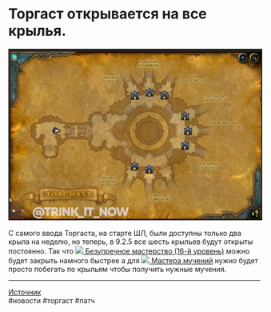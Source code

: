 # Торгаст открывается на все крылья.

<html>
<center>
<img src=https://raw.githubusercontent.com/MagicalCow/TrinkIT-News/main/Assets/WH327006/WH327006-1.jpg float=center border=2>
</center>  
</html>

С самого ввода Торгаста, на старте ШЛ, были доступны только два крыла на неделю, но теперь, в 9.2.5 все шесть крыльев будут открыты постоянно. Так что [![](https://wow.zamimg.com/images/wow/icons/tiny/inv_mawguardpet_gold.gif)
 Безупречное мастерство (16-й уровень)](https://ru.wowhead.com/achievement=15322/безупречное-мастерство-16-й-уровень) можно будет закрыть намного быстрее а для [![](https://wow.zamimg.com/images/wow/icons/tiny/ability_warrior_endlessrage.gif)
 Мастера мучений](https://ru.wowhead.com/achievement=15092/мастер-мучений) нужно будет просто побегать по крыльям чтобы получить нужные мучения.

---
[Источник](https://www.wowhead.com/news/327006)  
#новости #торгаст #патч